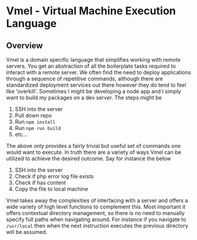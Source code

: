 # Vmel - Virtual Machine Execution Language

## Overview
Vmel is a domain specific language that simplifies working with remote servers. You get an abstraction of all the boilerplate tasks required to interact with a remote server. We often find the need to deploy applications through a sequence of repetitive commands, although there are standardized deployment services out there however they do tend to feel like 'overkill'. Sometimes I might be developing a node app and I simply want to build my packages on a dev server. The steps might be 

1. SSH into the server
2. Pull down repo
3. Run `npm install`
4. Run `npm run build`
5. etc...

The above only provides a fairly trivial but useful set of commands one would want to execute. In truth there are a variety of ways Vmel can be utilized to achieve the desired outcome. Say for instance the below

1. SSH into the server
2. Check if php error log file exists
3. Check if has content
4. Copy the file to local machine

Vmel takes away the complexities of interfacing with a server and offers a wide variety of high level functions to complement this. Most important it offers contextual directory management, so there is no need to manually specify full paths when navigating around. For instance if you navigate to `/usr/local` then when the next instruction executes the previous directory will be assumed.
